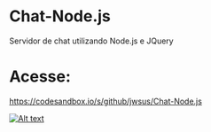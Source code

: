 # Chat-Node.js
Servidor de chat utilizando Node.js e JQuery

# Acesse:
https://codesandbox.io/s/github/jwsus/Chat-Node.js

[![Alt text](https://img.youtube.com/vi/VID/0.jpg)](https://www.youtube.com/watch?v=VID)
